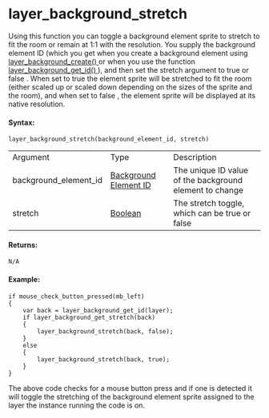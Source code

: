 # layer_background_stretch

Using this function you can toggle a background element sprite to
stretch to fit the room or remain at 1:1 with the resolution. You supply
the background element ID (which you get when you create a background
element using [ layer_background_create() ](layer_background_create)
or when you use the function [ layer_background_get_id()
](layer_background_get_id) ), and then set the stretch argument to
true or false . When set to true the element sprite will be stretched to
fit the room (either scaled up or scaled down depending on the sizes of
the sprite and the room), and when set to false , the element sprite
will be displayed at its native resolution.

#### Syntax:

``` gml
layer_background_stretch(background_element_id, stretch)
```

|                       |                                                                                                                                                    |                                                         |
|-----------------------|----------------------------------------------------------------------------------------------------------------------------------------------------|---------------------------------------------------------|
| Argument              | Type                                                                                                                                               | Description                                             |
| background_element_id |  [Background Element ID](../../../../../../GameMaker_Language/GML_Reference/Asset_Management/Rooms/Background_Layers/layer_background_get_id)  | The unique ID value of the background element to change |
| stretch               |  [Boolean](../../../../../../GameMaker_Language/GML_Overview/Data_Types)                                                                       | The stretch toggle, which can be true or false          |

#### Returns:

``` gml
N/A
```

#### Example:

``` gml
if mouse_check_button_pressed(mb_left)
{
    var back = layer_background_get_id(layer);
    if layer_background_get_stretch(back)
    {
        layer_background_stretch(back, false);
    }
    else
    {
        layer_background_stretch(back, true);
    }
}
```

The above code checks for a mouse button press and if one is detected it
will toggle the stretching of the background element sprite assigned to
the layer the instance running the code is on.
